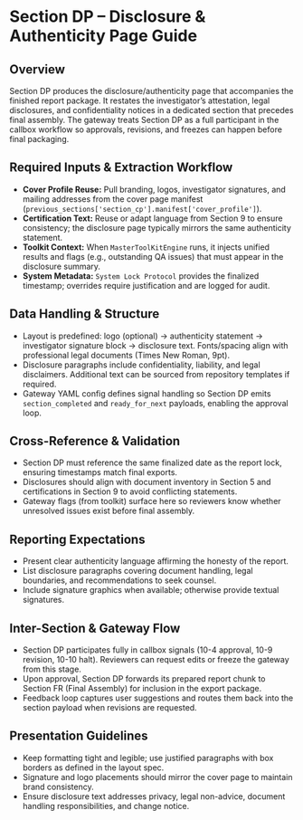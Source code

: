 ﻿# Section DP – Disclosure & Authenticity Page Guide

## Overview
Section DP produces the disclosure/authenticity page that accompanies the finished report package. It restates the investigator’s attestation, legal disclosures, and confidentiality notices in a dedicated section that precedes final assembly. The gateway treats Section DP as a full participant in the callbox workflow so approvals, revisions, and freezes can happen before final packaging.

## Required Inputs & Extraction Workflow
- **Cover Profile Reuse:** Pull branding, logos, investigator signatures, and mailing addresses from the cover page manifest (`previous_sections['section_cp'].manifest['cover_profile']`).
- **Certification Text:** Reuse or adapt language from Section 9 to ensure consistency; the disclosure page typically mirrors the same authenticity statement.
- **Toolkit Context:** When `MasterToolKitEngine` runs, it injects unified results and flags (e.g., outstanding QA issues) that must appear in the disclosure summary.
- **System Metadata:** `System Lock Protocol` provides the finalized timestamp; overrides require justification and are logged for audit.

## Data Handling & Structure
- Layout is predefined: logo (optional) → authenticity statement → investigator signature block → disclosure text. Fonts/spacing align with professional legal documents (Times New Roman, 9pt).
- Disclosure paragraphs include confidentiality, liability, and legal disclaimers. Additional text can be sourced from repository templates if required.
- Gateway YAML config defines signal handling so Section DP emits `section_completed` and `ready_for_next` payloads, enabling the approval loop.

## Cross-Reference & Validation
- Section DP must reference the same finalized date as the report lock, ensuring timestamps match final exports.
- Disclosures should align with document inventory in Section 5 and certifications in Section 9 to avoid conflicting statements.
- Gateway flags (from toolkit) surface here so reviewers know whether unresolved issues exist before final assembly.

## Reporting Expectations
- Present clear authenticity language affirming the honesty of the report.
- List disclosure paragraphs covering document handling, legal boundaries, and recommendations to seek counsel.
- Include signature graphics when available; otherwise provide textual signatures.

## Inter-Section & Gateway Flow
- Section DP participates fully in callbox signals (10-4 approval, 10-9 revision, 10-10 halt). Reviewers can request edits or freeze the gateway from this stage.
- Upon approval, Section DP forwards its prepared report chunk to Section FR (Final Assembly) for inclusion in the export package.
- Feedback loop captures user suggestions and routes them back into the section payload when revisions are requested.

## Presentation Guidelines
- Keep formatting tight and legible; use justified paragraphs with box borders as defined in the layout spec.
- Signature and logo placements should mirror the cover page to maintain brand consistency.
- Ensure disclosure text addresses privacy, legal non-advice, document handling responsibilities, and change notice.
